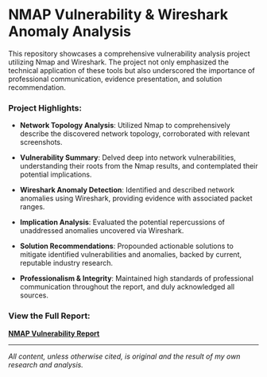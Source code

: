 # NMAP Vulnerability & Wireshark Anomaly Analysis

This repository showcases a comprehensive vulnerability analysis project utilizing Nmap and Wireshark. The project not only emphasized the technical application of these tools but also underscored the importance of professional communication, evidence presentation, and solution recommendation.

### Project Highlights:

- **Network Topology Analysis**: Utilized Nmap to comprehensively describe the discovered network topology, corroborated with relevant screenshots.
  
- **Vulnerability Summary**: Delved deep into network vulnerabilities, understanding their roots from the Nmap results, and contemplated their potential implications.
  
- **Wireshark Anomaly Detection**: Identified and described network anomalies using Wireshark, providing evidence with associated packet ranges.
  
- **Implication Analysis**: Evaluated the potential repercussions of unaddressed anomalies uncovered via Wireshark.
  
- **Solution Recommendations**: Propounded actionable solutions to mitigate identified vulnerabilities and anomalies, backed by current, reputable industry research.
  
- **Professionalism & Integrity**: Maintained high standards of professional communication throughout the report, and duly acknowledged all sources.

### View the Full Report:

[**NMAP Vulnerability Report**](./NMAP%20Vulnerabilty%20Report.docx)

---

_All content, unless otherwise cited, is original and the result of my own research and analysis._

